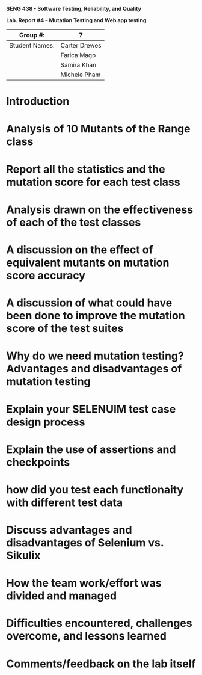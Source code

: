 **SENG 438 - Software Testing, Reliability, and Quality**

**Lab. Report \#4 – Mutation Testing and Web app testing**

| Group \#:      | 7    |
| -------------- | --- |
| Student Names: | Carter Drewes |
|                | Farica Mago    |
|                | Samira Khan    |
|                | Michele Pham    |

# Introduction


# Analysis of 10 Mutants of the Range class 

# Report all the statistics and the mutation score for each test class



# Analysis drawn on the effectiveness of each of the test classes

# A discussion on the effect of equivalent mutants on mutation score accuracy

# A discussion of what could have been done to improve the mutation score of the test suites

# Why do we need mutation testing? Advantages and disadvantages of mutation testing

# Explain your SELENUIM test case design process

# Explain the use of assertions and checkpoints

# how did you test each functionaity with different test data

# Discuss advantages and disadvantages of Selenium vs. Sikulix

# How the team work/effort was divided and managed


# Difficulties encountered, challenges overcome, and lessons learned

# Comments/feedback on the lab itself
